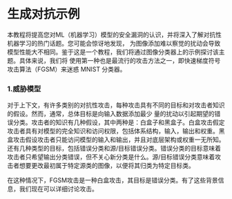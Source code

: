 # 生成对抗示例
本教程将提高您对ML（机器学习）模型的安全漏洞的认识，并将深入了解对抗性机器学习的热门话题。您可能会惊讶地发现，
为图像添加难以察觉的扰动会导致模型性能大不相同。鉴于这是一个教程，我们将通过图像分类器上的示例探讨该主题。具体来说，我们将
使用第一种也是最流行的攻击方法之一，即快速梯度符号攻击算法（FGSM）来迷惑 MNIST 分类器。

### 1.威胁模型
对于上下文，有许多类别的对抗性攻击，每种攻击具有不同的目标和对攻击者知识的假设。然而，通常，总体目标是向输入数据添加最少
量的扰动以引起期望的错误分类。攻击者的知识有几种假设，其中两种是：白盒子和黑盒子。白盒攻击假定攻击者具有对模型的完全知识和访问权限，包括体系结构，输入，输出和权重。黑盒攻击假设攻击者只能访问模型的输入和输出，并且对底层架构或权重一无所知。还有几种类型的目标，包括错误分类和源/目标错误分类。错误分类的目标意味着攻击者只希望输出分类错误，但不关心新分类是什么。源/目标错误分类意味着攻击者想要更改最初属于特定源类的图像，以便将其归类为特定目标类。

在这种情况下，FGSM攻击是一种白盒攻击，其目标是错误分类。有了这些背景信息，我们现在可以详细讨论攻击。